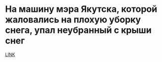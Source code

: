 # На машину мэра Якутска, которой жаловались на плохую уборку снега, упал неубранный с крыши снег



[LINK](https://varlamov.ru/3334628.html)